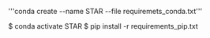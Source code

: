 
'''conda create --name STAR --file requiremets_conda.txt'''

$ conda activate STAR
$ pip install -r requirements_pip.txt
